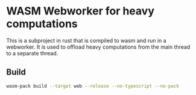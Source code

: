 # WASM Webworker for heavy computations

This is a subproject in rust that is compiled to wasm and run in a webworker. It is used to offload heavy computations from the main thread to a separate thread.

## Build
```bash
wasm-pack build --target web --release --no-typescript --no-pack
```
